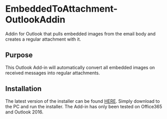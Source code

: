 # EmbeddedToAttachment-OutlookAddin
Addin for Outlook that pulls embedded images from the email body and creates a regular attachment with it.

## Purpose

This Outlook Add-in will automatically convert all embedded images on received messages into regular attachments.

## Installation

The latest version of the installer can be found [HERE](https://github.com/Night-Owl-Software/EmbeddedToAttachment-OutlookAddin/releases/tag/1.0.4).  Simply download to the PC and run the installer. The Add-in has only been tested on Office365 and Outlook 2016.
